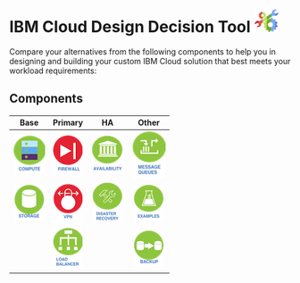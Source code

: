 # IBM Cloud Design Decision Tool ![Tool Icon](/images/tool_icon.png)

Compare your alternatives from the following components to help you in designing and building your custom IBM Cloud solution that best meets your workload requirements:

## Components

| Base | Primary | HA | Other |
| :---: | :---: | :---: | :---: |
| [![Compute](/images/compute_icon.png)](/components/compute.md)  | [![Firewall](/images/firewall_icon.png)](/components/firewall.md) | [![Availability](/images/availability_icon.png)](/components/availability.md) | [![Message Queues](/images/message_queues_icon.png)](/components/message_queues.md) |
| [![Storage](/images/storage_icon.png)](/components/storage.md) | [![VPN](/images/vpn_icon.png)](/components/vpn.md) | [![Disaster Recovery](/images/disaster_recovery_icon.png)](/components/disaster_recovery.md) | [![Examples](/images/examples_icon.png)](/components/examples.md) |
| | [![Load balancer](/images/load_balancer_icon.png)](/components/load_balancer.md) | | [![Backup](/images/backup_icon.png)](/components/backup.md) | | 
<!--
| [![BYOIP](/images/byoip_icon.png)](byoip.md) |
| [![CDN](/images/cdn_icon.png)](cdn.md) | 
-->
